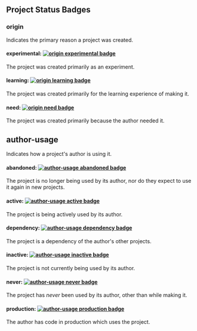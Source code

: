 ## Project Status Badges

### origin

Indicates the primary reason a project was created.

#### experimental: [![origin experimental badge](https://img.shields.io/badge/origin-experimental-blue.png)](https://github.com/insin/project-status-badges)

The project was created primarily as an experiment.

#### learning: [![origin learning badge](https://img.shields.io/badge/origin-learning-blue.png)](https://github.com/insin/project-status-badges)

The project was created primarily for the learning experience of making it.

#### need: [![origin need badge](https://img.shields.io/badge/origin-need-blue.png)](https://github.com/insin/project-status-badges)

The project was created primarily because the author needed it.

## author-usage

Indicates how a project's author is using it.

#### abandoned: [![author-usage abandoned badge](https://img.shields.io/badge/author--usage-abandoned-red.png)](https://github.com/insin/project-status-badges#author-usage)

The project is no longer being used by its author, nor do they expect to use it again in new projects.

#### active: [![author-usage active badge](https://img.shields.io/badge/author--usage-active-green.png)](https://github.com/insin/project-status-badges#author-usage)

The project is being actively used by its author.

#### dependency: [![author-usage dependency badge](https://img.shields.io/badge/author--usage-dependency-green.png)](https://github.com/insin/project-status-badges#author-usage)

The project is a dependency of the author's other projects.

#### inactive: [![author-usage inactive badge](https://img.shields.io/badge/author--usage-inactive-lightgrey.png)](https://github.com/insin/project-status-badges#author-usage)

The project is not currently being used by its author.

#### never: [![author-usage never badge](https://img.shields.io/badge/author--usage-never-red.png)](https://github.com/insin/project-status-badges#author-usage)

The project has *never* been used by its author, other than while making it.

#### production: [![author-usage production badge](https://img.shields.io/badge/author--usage-production-green.png)](https://github.com/insin/project-status-badges#author-usage)

The author has code in production which uses the project.


